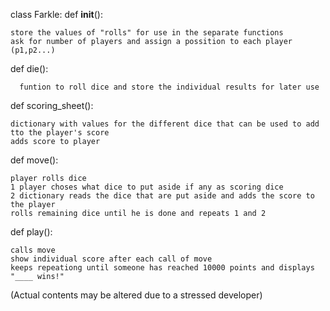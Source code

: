 class Farkle:
  def __init__():
  
  
    store the values of "rolls" for use in the separate functions
    ask for number of players and assign a possition to each player (p1,p2...)
    
    
  def die():
  
  
      funtion to roll dice and store the individual results for later use
 
 
 def scoring_sheet():
 
 
    dictionary with values for the different dice that can be used to add tto the player's score
    adds score to player 
 
 
 def move():
 
 
    player rolls dice
    1 player choses what dice to put aside if any as scoring dice
    2 dictionary reads the dice that are put aside and adds the score to the player
    rolls remaining dice until he is done and repeats 1 and 2
  
  
  def play():
  
  
    calls move
    show individual score after each call of move
    keeps repeationg until someone has reached 10000 points and displays "____ wins!"


(Actual contents may be altered due to a stressed developer)
